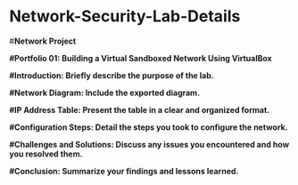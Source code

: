 # Network-Security-Lab-Details

#**Network Project**

**#Portfolio 01: Building a Virtual Sandboxed Network Using VirtualBox**


**#Introduction: Briefly describe the purpose of the lab.**

**#Network Diagram: Include the exported diagram.**

**#IP Address Table: Present the table in a clear and organized format.**

**#Configuration Steps: Detail the steps you took to configure the network.**

**#Challenges and Solutions: Discuss any issues you encountered and how you resolved them.**

**#Conclusion: Summarize your findings and lessons learned.**
